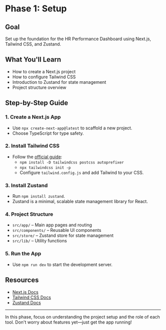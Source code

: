 # Phase 1: Setup

## Goal
Set up the foundation for the HR Performance Dashboard using Next.js, Tailwind CSS, and Zustand.

## What You'll Learn
- How to create a Next.js project
- How to configure Tailwind CSS
- Introduction to Zustand for state management
- Project structure overview

## Step-by-Step Guide

### 1. Create a Next.js App
- Use `npx create-next-app@latest` to scaffold a new project.
- Choose TypeScript for type safety.

### 2. Install Tailwind CSS
- Follow the [official guide](https://tailwindcss.com/docs/guides/nextjs):
  - `npm install -D tailwindcss postcss autoprefixer`
  - `npx tailwindcss init -p`
  - Configure `tailwind.config.js` and add Tailwind to your CSS.

### 3. Install Zustand
- Run `npm install zustand`.
- Zustand is a minimal, scalable state management library for React.

### 4. Project Structure
- `src/app/` – Main app pages and routing
- `src/components/` – Reusable UI components
- `src/store/` – Zustand store for state management
- `src/lib/` – Utility functions

### 5. Run the App
- Use `npm run dev` to start the development server.

## Resources
- [Next.js Docs](https://nextjs.org/docs)
- [Tailwind CSS Docs](https://tailwindcss.com/docs)
- [Zustand Docs](https://docs.pmnd.rs/zustand/getting-started/introduction)

---

In this phase, focus on understanding the project setup and the role of each tool. Don't worry about features yet—just get the app running! 
